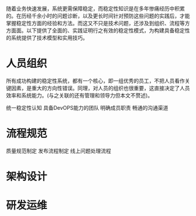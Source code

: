 随着业务快速发展，系统更需保障稳定，而稳定性知识是在多年惨痛经历中积累的。在历经千余小时的问题诊断，以及更长时间针对预防这些问题的实践后，才能掌握稳定性方面的经验和方法。而这又不只是技术问题，还涉及到组织、流程等方方面面。以下提供了全面的、实践证明行之有效的稳定性模式，为构建具备稳定性的系统提供了技术模型和实用技巧。

人员组织
============
所有成功构建的稳定性系统，都有一个核心，即一组优秀的员工，不把人员看作关键因素，是重大的方向性错误。同理，对人员的组织也很重要，这直接决定了人员效率和系统能力。(与之关联的还有管理和领导力但本文不赘述)。

统一稳定性认知
具备DevOPS能力的团队
明确成员职责
畅通的沟通渠道

流程规范
============
质量规范制定
发布流程制定
线上问题处理流程

架构设计
============


研发运维
============

